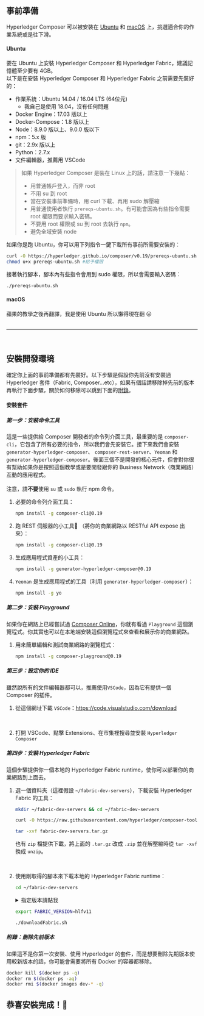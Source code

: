 ## 事前準備
Hyperledger Composer 可以被安裝在 [Ubuntu](#ubuntu) 和 [macOS](#macos) 上，挑選適合你的作業系統或是往下滑。

#### Ubuntu
要在 Ubuntu 上安裝 Hyperledger Composer 和 Hyperledger Fabric，建議記憶體至少要有 4GB。<br>
以下是在安裝 Hyperledger Composer 和 Hyperledger Fabric 之前需要先裝好的：

- 作業系統：Ubuntu 14.04 / 16.04 LTS (64位元)
  - 我自己是使用 18.04，沒有任何問題
- Docker Engine：17.03 版以上
- Docker-Compose：1.8 版以上
- Node：8.9.0 版以上、9.0.0 版以下
- npm：5.x 版
- git：2.9x 版以上
- Python：2.7.x
- 文件編輯器，推薦用 VSCode

> 如果 Hyperledger Composer 是裝在 Linux 上的話，請注意一下幾點：
> 
> - 用普通帳戶登入，而非 root
> - 不用 su 到 root
> - 當在安裝事前準備時，用 curl 下載、再用 sudo 解壓縮
> - 用普通使用者執行 `prereqs-ubuntu.sh`。有可能會因為有些指令需要 root 權限而要求輸入密碼。
> - 不要用 root 權限或 su 到 root 去執行 `npm`。
> - 避免全域安裝 node

如果你是跑 Ubuntu，你可以用下列指令一鍵下載所有事前所需要安裝的：
```bash
curl -O https://hyperledger.github.io/composer/v0.19/prereqs-ubuntu.sh #下載腳本
chmod u+x prereqs-ubuntu.sh #給予權限
```
接著執行腳本，腳本內有些指令會用到 sudo 權限，所以會需要輸入密碼：
```bash
./prereqs-ubuntu.sh
```

#### macOS
蘋果的教學之後再翻譯，我是使用 Ubuntu 所以懶得現在翻 :stuck_out_tongue:
<br><br>
<hr>
<br>

## 安裝開發環境
確定你上面的事前準備都有先裝好。以下步驟是假設你先前沒有安裝過 Hyperledger 套件（Fabric, Composer...etc），如果有個話請移除掉先前的版本再執行下面步驟，關於如何移除可以跳到下面的[附錄]()。

#### 安裝套件

##### 第一步：安裝命令工具
這是一些提供給 Composer 開發者的命令列介面工具，最重要的是 `composer-cli`，它包含了所有必要的指令，所以我們會先安裝它。接下來我們會安裝 `generator-hyperledger-composer`、 `composer-rest-server`、`Yeoman` 和 `generator-hyperledger-composer`。後面三個不是開發的核心元件，但會對你很有幫助如果你是按照這個教學或是要開發跟你的 Business Network（商業網路）互動的應用程式。<br><br>
注意，請**不要**使用 `su` 或 `sudo` 執行 npm 命令。

1. 必要的命令列介面工具：
   ```bash
   npm install -g composer-cli@0.19
   ```
2. 跑 REST 伺服器的小工具 （將你的商業網路以 RESTful API expose 出來）：
   ```bash
   npm install -g composer-cli@0.19
   ```
3. 生成應用程式資產的小工具：
   ```bash
   npm install -g generator-hyperledger-composer@0.19
   ```
4. `Yeoman` 是生成應用程式的工具（利用 `generator-hyperledger-composer`）：
   ```bash
   npm install -g yo
   ```

##### 第二步：安裝 Playground
如果你在網路上已經嘗試過 [Composer Online](https://composer-playground.mybluemix.net/login)，你就有看過 `Playground` 這個瀏覽程式。你其實也可以在本地端安裝這個瀏覽程式來查看和展示你的商業網路。

1. 用來簡單編輯和測試商業網路的瀏覽程式：
   ```bash
   npm install -g composer-playground@0.19
   ```

##### 第三步：設定你的 IDE
雖然說所有的文件編輯器都可以，推薦使用`VSCode`，因為它有提供一個 Composer 的插件。

1. 從這個網址下載 `VSCode`：https://code.visualstudio.com/download
<br>

2. 打開 VSCode、點擊 Extensions、在市集裡搜尋並安裝 `Hyperledger Composer`

##### 第四步：安裝 Hyperledger Fabric
這個步驟提供你一個本地的 Hyperledger Fabric runtime，使你可以部署你的商業網路到上面去。

1. 選一個資料夾（這裡假設 `~/fabric-dev-servers`），下載安裝 Hyperledger Fabric 的工具：
   ```bash
   mkdir ~/fabric-dev-servers && cd ~/fabric-dev-servers
   ```
   ```bash
   curl -O https://raw.githubusercontent.com/hyperledger/composer-tools/master/packages/fabric-dev-servers/fabric-dev-servers.tar.gz
   ```
   ```bash
   tar -xvf fabric-dev-servers.tar.gz
   ```
   也有 `zip` 檔提供下載，將上面的 `.tar.gz` 改成 `.zip` 並在解壓縮時從 `tar -xvf` 換成 `unzip`。
<br>

2. 使用剛取得的腳本來下載本地的 Hyperledger Fabric runtime：
   ```bash
   cd ~/fabric-dev-servers
   ```
   <details>
   <summary>指定版本請點我</summary>

   如果不指定版本則是預設 1.2 版，如果要 1.0 版則設成 `hlfv1`、如果要 1.1 版則設成 `hlfv11`、如果要 1.2 版則設成 `hlfv12`
   </details>

   ```bash
   export FABRIC_VERSION=hlfv11
   ```
   ```bash
   ./downloadFabric.sh
   ```

##### 附錄：刪除先前版本
如果這不是你第一次安裝、使用 Hyperledger 的套件，而是想要刪除先期版本使用較新版本的話，你可能會需要將所有 Docker 的容器都移除。
```bash
docker kill $(docker ps -q)
docker rm $(docker ps -aq)
docker rmi $(docker images dev-* -q)
```

## 恭喜安裝完成！:tada: